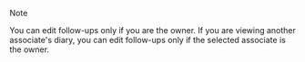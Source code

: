 <!-- markdownlint-disable-file MD041 -->
> [!NOTE]
> You can edit follow-ups only if you are the owner. If you are viewing another associate's diary, you can edit follow-ups only if the selected associate is the owner.
